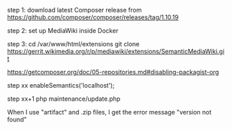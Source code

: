 step 1: download latest Composer release from
https://github.com/composer/composer/releases/tag/1.10.19

step 2: set up MediaWiki inside Docker

step 3:
cd /var/www/html/extensions
git clone https://gerrit.wikimedia.org/r/p/mediawiki/extensions/SemanticMediaWiki.git


https://getcomposer.org/doc/05-repositories.md#disabling-packagist-org

step xx
enableSemantics('localhost');

step xx+1
php maintenance/update.php


When I use "artifact" and .zip files, I get the error message "version not found"
